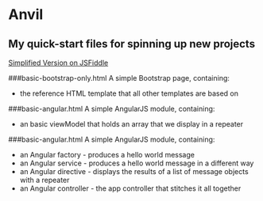 Anvil
=====

## My quick-start files for spinning up new projects
[Simplified Version on JSFiddle](http://jsfiddle.net/6adv75sq/)

###basic-bootstrap-only.html
A simple Bootstrap page, containing:
* the reference HTML template that all other templates are based on

###basic-angular.html
A simple AngularJS module, containing:
* an basic viewModel that holds an array that we display in a repeater

###basic-angular.html
A simple AngularJS module, containing:
* an Angular factory - produces a hello world message
* an Angular service - produces a hello world message in a different way
* an Angular directive - displays the results of a list of message objects with a repeater
* an Angular controller - the app controller that stitches it all together
